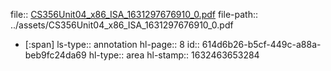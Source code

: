 file:: [CS356Unit04_x86_ISA_1631297676910_0.pdf](../assets/CS356Unit04_x86_ISA_1631297676910_0.pdf)
file-path:: ../assets/CS356Unit04_x86_ISA_1631297676910_0.pdf

- [:span]
  ls-type:: annotation
  hl-page:: 8
  id:: 614d6b26-b5cf-449c-a88a-beb9fc24da69
  hl-type:: area
  hl-stamp:: 1632463653284